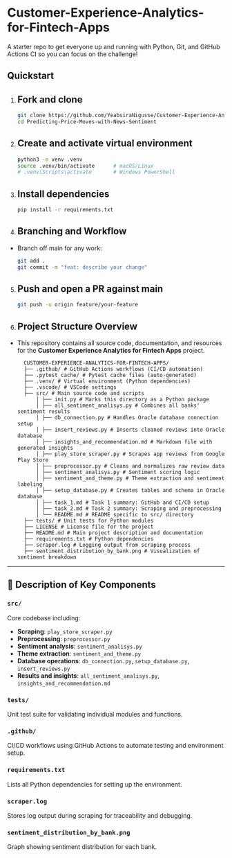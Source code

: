# Customer-Experience-Analytics-for-Fintech-Apps

A starter repo to get everyone up and running with Python, Git, and GitHub Actions CI so you can focus on the challenge!

##  Quickstart

1. ## Fork and  clone

   ```bash
   git clone https://github.com/YeabsiraNigusse/Customer-Experience-Analytics-for-Fintech-Apps
   cd Predicting-Price-Moves-with-News-Sentiment
   ```

2. ## Create and activate virtual environment

    ```bash
    python3 -m venv .venv
    source .venv/bin/activate      # macOS/Linux
    # .venv\Scripts\activate       # Windows PowerShell
    ```

3. ## Install dependencies

    ```bash
    pip install -r requirements.txt
    ```
4. ## Branching and Workflow

- Branch off main for any work:
    ```bash
    git add .
    git commit -m "feat: describe your change"
    ```
5. ## Push and open a PR against main

    ```bash
    git push -u origin feature/your-feature
    ```

6. ## Project Structure Overview

- This repository contains all source code, documentation, and resources for the **Customer Experience Analytics for Fintech Apps** project.

        CUSTOMER-EXPERIENCE-ANALYTICS-FOR-FINTECH-APPS/
        ├── .github/ # GitHub Actions workflows (CI/CD automation)
        ├── .pytest_cache/ # Pytest cache files (auto-generated)
        ├── .venv/ # Virtual environment (Python dependencies)
        ├── .vscode/ # VSCode settings
        ├── src/ # Main source code and scripts
            │ ├── init.py # Marks this directory as a Python package
            │ ├── all_sentiment_analisys.py # Combines all banks' sentiment results
            │ ├── db_connection.py # Handles Oracle database connection setup
            │ ├── insert_reviews.py # Inserts cleaned reviews into Oracle database
            │ ├── insights_and_recommendation.md # Markdown file with generated insights
            │ ├── play_store_scraper.py # Scrapes app reviews from Google Play Store
            │ ├── preprocessor.py # Cleans and normalizes raw review data
            │ ├── sentiment_analisys.py # Sentiment scoring logic
            │ ├── sentiment_and_theme.py # Theme extraction and sentiment labeling
            │ ├── setup_database.py # Creates tables and schema in Oracle database
            │ ├── task_1.md # Task 1 summary: GitHub and CI/CD setup
            │ ├── task_2.md # Task 2 summary: Scraping and preprocessing
            │ └── README.md # README specific to src/ directory
        ├── tests/ # Unit tests for Python modules
        ├── LICENSE # License file for the project
        ├── README.md # Main project description and documentation
        ├── requirements.txt # Python dependencies
        ├── scraper.log # Logging output from scraping process
        ├── sentiment_distribution_by_bank.png # Visualization of sentiment breakdown


---

## 🔧 Description of Key Components

### `src/`
Core codebase including:
- **Scraping**: `play_store_scraper.py`
- **Preprocessing**: `preprocessor.py`
- **Sentiment analysis**: `sentiment_analisys.py`
- **Theme extraction**: `sentiment_and_theme.py`
- **Database operations**: `db_connection.py`, `setup_database.py`, `insert_reviews.py`
- **Results and insights**: `all_sentiment_analisys.py`, `insights_and_recommendation.md`

### `tests/`
Unit test suite for validating individual modules and functions.

### `.github/`
CI/CD workflows using GitHub Actions to automate testing and environment setup.

### `requirements.txt`
Lists all Python dependencies for setting up the environment.

### `scraper.log`
Stores log output during scraping for traceability and debugging.

### `sentiment_distribution_by_bank.png`
Graph showing sentiment distribution for each bank.
